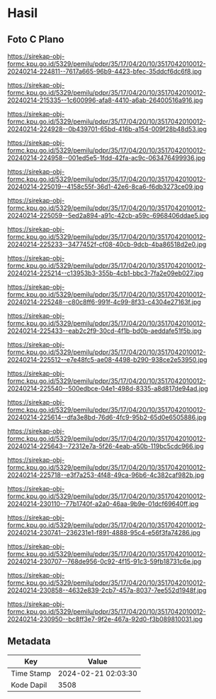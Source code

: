 # Hasil

## Foto C Plano

https://sirekap-obj-formc.kpu.go.id/5329/pemilu/pdpr/35/17/04/20/10/3517042010012-20240214-224811--7617a665-96b9-4423-bfec-35ddcf6dc6f8.jpg

https://sirekap-obj-formc.kpu.go.id/5329/pemilu/pdpr/35/17/04/20/10/3517042010012-20240214-215335--1c600996-afa8-4410-a6ab-26400516a916.jpg

https://sirekap-obj-formc.kpu.go.id/5329/pemilu/pdpr/35/17/04/20/10/3517042010012-20240214-224928--0b439701-65bd-416b-a154-009f28b48d53.jpg

https://sirekap-obj-formc.kpu.go.id/5329/pemilu/pdpr/35/17/04/20/10/3517042010012-20240214-224958--001ed5e5-1fdd-42fa-ac9c-063476499936.jpg

https://sirekap-obj-formc.kpu.go.id/5329/pemilu/pdpr/35/17/04/20/10/3517042010012-20240214-225019--4158c55f-36d1-42e6-8ca6-f6db3273ce09.jpg

https://sirekap-obj-formc.kpu.go.id/5329/pemilu/pdpr/35/17/04/20/10/3517042010012-20240214-225059--5ed2a894-a91c-42cb-a59c-6968406ddae5.jpg

https://sirekap-obj-formc.kpu.go.id/5329/pemilu/pdpr/35/17/04/20/10/3517042010012-20240214-225233--3477452f-cf08-40cb-9dcb-4ba86518d2e0.jpg

https://sirekap-obj-formc.kpu.go.id/5329/pemilu/pdpr/35/17/04/20/10/3517042010012-20240214-225214--c13953b3-355b-4cb1-bbc3-7fa2e09eb027.jpg

https://sirekap-obj-formc.kpu.go.id/5329/pemilu/pdpr/35/17/04/20/10/3517042010012-20240214-225248--c80c8ff6-991f-4c99-8f33-c4304e27163f.jpg

https://sirekap-obj-formc.kpu.go.id/5329/pemilu/pdpr/35/17/04/20/10/3517042010012-20240214-225433--eab2c2f9-30cd-4f1b-bd0b-aeddafe51f5b.jpg

https://sirekap-obj-formc.kpu.go.id/5329/pemilu/pdpr/35/17/04/20/10/3517042010012-20240214-225512--e7e48fc5-ae08-4498-b290-938ce2e53950.jpg

https://sirekap-obj-formc.kpu.go.id/5329/pemilu/pdpr/35/17/04/20/10/3517042010012-20240214-225540--500edbce-04e1-498d-8335-a8d817de94ad.jpg

https://sirekap-obj-formc.kpu.go.id/5329/pemilu/pdpr/35/17/04/20/10/3517042010012-20240214-225614--dfa3e8bd-76d6-4fc9-95b2-65d0e6505886.jpg

https://sirekap-obj-formc.kpu.go.id/5329/pemilu/pdpr/35/17/04/20/10/3517042010012-20240214-225643--72312e7a-5f26-4eab-a50b-119bc5cdc966.jpg

https://sirekap-obj-formc.kpu.go.id/5329/pemilu/pdpr/35/17/04/20/10/3517042010012-20240214-225718--e3f7a253-4f48-49ca-96b6-4c382caf982b.jpg

https://sirekap-obj-formc.kpu.go.id/5329/pemilu/pdpr/35/17/04/20/10/3517042010012-20240214-230110--77b1740f-a2a0-46aa-9b9e-01dcf69640ff.jpg

https://sirekap-obj-formc.kpu.go.id/5329/pemilu/pdpr/35/17/04/20/10/3517042010012-20240214-230741--236231e1-f891-4888-95c4-e56f3fa74286.jpg

https://sirekap-obj-formc.kpu.go.id/5329/pemilu/pdpr/35/17/04/20/10/3517042010012-20240214-230707--768de956-0c92-4f15-91c3-59fb18731c6e.jpg

https://sirekap-obj-formc.kpu.go.id/5329/pemilu/pdpr/35/17/04/20/10/3517042010012-20240214-230858--4632e839-2cb7-457a-8037-7ee552d1948f.jpg

https://sirekap-obj-formc.kpu.go.id/5329/pemilu/pdpr/35/17/04/20/10/3517042010012-20240214-230950--bc8ff3e7-9f2e-467a-92d0-f3b089810031.jpg


## Metadata

| Key        | Value               |
| ---------- | ------------------- |
| Time Stamp | 2024-02-21 02:03:30 |
| Kode Dapil | 3508                |



